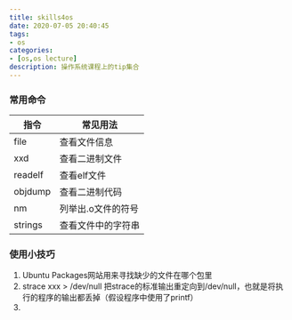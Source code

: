 ```yaml
---
title: skills4os
date: 2020-07-05 20:40:45
tags:
- os
categories:
- [os,os lecture]
description: 操作系统课程上的tip集合
---
```

### 常用命令
|指令|常见用法|
|---|---|
|file|查看文件信息|
|xxd|查看二进制文件|
|readelf|查看elf文件|
|objdump|查看二进制代码|
|nm|列举出.o文件的符号|
|strings|查看文件中的字符串|

### 使用小技巧
1. Ubuntu Packages网站用来寻找缺少的文件在哪个包里
2. strace xxx > /dev/null 把strace的标准输出重定向到/dev/null，也就是将执行的程序的输出都丢掉（假设程序中使用了printf）
3. 